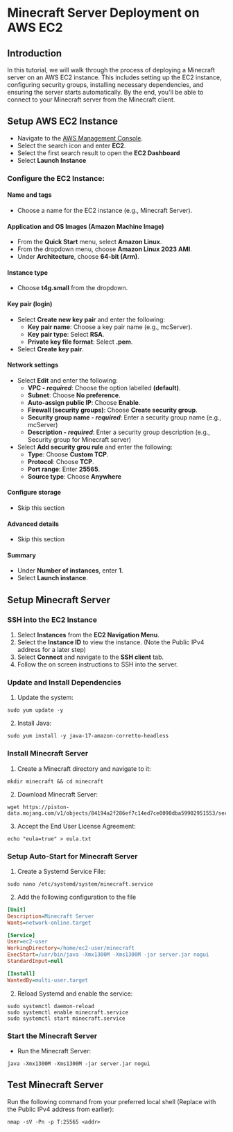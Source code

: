 # Minecraft Server Deployment on AWS EC2
## Introduction
In this tutorial, we will walk through the process of deploying a Minecraft server on an AWS EC2 instance. This includes setting up the EC2 instance, configuring security groups, installing necessary dependencies, and ensuring the server starts automatically. By the end, you'll be able to connect to your Minecraft server from the Minecraft client.

## Setup AWS EC2 Instance
- Navigate to the [AWS Management Console](https://aws.amazon.com/console/).
- Select the search icon and enter **EC2**.
- Select the first search result to open the **EC2 Dashboard**
- Select **Launch Instance**

### Configure the EC2 Instance:
#### Name and tags
- Choose a name for the EC2 instance (e.g., Minecraft Server).

#### Application and OS Images (Amazon Machine Image)
- From the **Quick Start** menu, select **Amazon Linux**.
- From the dropdown menu, choose **Amazon Linux 2023 AMI**.
- Under **Architecture**, choose **64-bit (Arm)**.

#### Instance type
- Choose **t4g.small** from the dropdown.

#### Key pair (login)
- Select **Create new key pair** and enter the following:
  - **Key pair name**: Choose a key pair name (e.g., mcServer).
  - **Key pair type**: Select **RSA**.
  - **Private key file format**: Select **.pem**.
- Select **Create key pair**.

#### Network settings
- Select **Edit** and enter the following:
  - **VPC - _required_**: Choose the option labelled **(default)**.
  - **Subnet**: Choose **No preference**.
  - **Auto-assign public IP**: Choose **Enable**.
  - **Firewall (security groups)**: Choose **Create security group**.
  - **Security group name - _required_**: Enter a security group name (e.g., mcServer)
  - **Description - _required_**: Enter a security group description (e.g., Security group for Minecraft server)
- Select **Add security grou rule** and enter the following:
  - **Type**: Choose **Custom TCP**.
  - **Protocol**: Choose **TCP**.
  - **Port range**: Enter **25565**.
  - **Source type**: Choose **Anywhere**
 
#### Configure storage
- Skip this section
 
#### Advanced details
- Skip this section

#### Summary
- Under **Number of instances**, enter **1**.
- Select **Launch instance**.

## Setup Minecraft Server
### SSH into the EC2 Instance
1. Select **Instances** from the **EC2 Navigation Menu**.
2. Select the **Instance ID** to view the instance. (Note the Public IPv4 address for a later step)
3. Select **Connect** and navigate to the **SSH client** tab.
4. Follow the on screen instructions to SSH into the server.

### Update and Install Dependencies
1. Update the system:
```
sudo yum update -y
```

2. Install Java:
```
sudo yum install -y java-17-amazon-corretto-headless
```

### Install Minecraft Server
1. Create a Minecraft directory and navigate to it:
```
mkdir minecraft && cd minecraft
```

2. Download Minecraft Server:
```
wget https://piston-data.mojang.com/v1/objects/84194a2f286ef7c14ed7ce0090dba59902951553/server.jar
```

3. Accept the End User License Agreement:
```
echo "eula=true" > eula.txt
```

### Setup Auto-Start for Minecraft Server
1. Create a Systemd Service File:
```
sudo nano /etc/systemd/system/minecraft.service
```

2. Add the following configuration to the file
```ini
[Unit]
Description=Minecraft Server
Wants=network-online.target

[Service]
User=ec2-user
WorkingDirectory=/home/ec2-user/minecraft
ExecStart=/usr/bin/java -Xmx1300M -Xms1300M -jar server.jar nogui
StandardInput=null

[Install]
WantedBy=multi-user.target
```
2. Reload Systemd and enable the service:
```
sudo systemctl daemon-reload
sudo systemctl enable minecraft.service
sudo systemctl start minecraft.service
```

### Start the Minecraft Server
- Run the Minecraft Server:
```
java -Xmx1300M -Xms1300M -jar server.jar nogui
```

## Test Minecraft Server
Run the following command from your preferred local shell (Replace <addr> with the Public IPv4 address from earlier):
```
nmap -sV -Pn -p T:25565 <addr>
```
